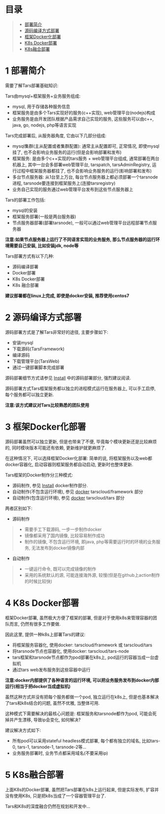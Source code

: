 # 目录
> * [部署简介](#chapter-1)
> * [源码编译方式部署](#chapter-2)
> * [框架Docker化部署](#chapter-3)
> * [K8s Docker部署](#chapter-4)
> * [K8s融合部署](#chapter-5)

# 1 <a id="chapter-1"></a>部署简介

需要了解Tars部署基础知识:

Tars由mysql+框架服务+业务服务组成:
- mysql, 用于存储各种服务信息
- 框架服务是由多个Tars实现好的服务(c++实现), web管理平台(nodejs)构成
- 业务服务是由开发团队根据产品需求自己实现的服务, 这些服务可以由c++, java, go, nodejs, php等语言实现

Tars完成部署后, 从服务器角度, 它由以下几部分组成:
- mysql集群(主从配置或者集群配置): 通常主从配置即可, 正常情况, 即使mysql挂了, 也不会影响业务服务的运行(但是会影响部署和发布)
- 框架服务: 是由多个c++实现的tars服务 + web管理平台组成, 通常部署在两台机器上, 其中一台会多部署web管理平台, tarspatch, tarsAdminRegistry, 运行过程中框架服务器都挂了, 也不会影响业务服务的运行(影响部署和发布)
- 多台节点服务器: 从1台至上万台, 每台节点服务器上都必须部署一个tarsnode进程, tarsnode要连接到框架服务上(连接tarsregistry)
- 业务自己实现的服务通过web管理平台发布到这些节点服务器上

Tars的部署工作包括:
- mysql的安装
- 框架服务部署(一般是两台服务器)
- 节点服务器部署(部署tarsnode), 一般可以通过web管理平台远程部署节点服务器

**注意:如果节点服务器上运行了不同语言实现的业务服务, 那么节点服务器的运行环境需要自己安装, 比如安装jdk, node等**

Tars部署方式有以下几种:
- 源码编译部署
- Docker部署
- K8s Docker部署
- K8s 融合部署

**建议部署都在linux上完成, 即使是docker安装, 推荐使用centos7**

# 2 <a id="chapter-2"></a>源码编译方式部署

源码部署方式是了解Tars非常好的途径, 主要步骤如下:

- 安装mysql
- 下载源码(TarsFramework)
- 编译源码
- 下载管理平台(TarsWeb)
- 通过一键部署脚本完成部署

源码部署细节方式请参见 [Install](source.md) 中的源码部署部分, 强烈建议阅读.

源码部署方式Tars框架服务都以独立的进程模式运行在服务器上, 可以手工启停, 每个服务都可以独立更新.

**注意:该方式建议对Tars比较熟悉的团队使用**

# 3 <a id="chapter-3"></a>框架Docker化部署

源码部署虽然可以独立更新, 但是也带来了不便, 毕竟每个模块更新还是比较麻烦的, 同时模块版本可能还有依赖, 更新维护就更麻烦了.

在这种情况下, 可以选择框架Docker化部署: 简单的说, 将框架服务以及web都docker容器化, 启动容器则框架服务都自动启动, 更新时也整体更新.

Tars框架的Docker制作分三种模式:
- 源码制作, 参见 [Install](source.md) docker制作部分.
- 自动制作(不包含运行环境), 参见 [docker](docker.md) tarscloud/framework 部分
- 自动制作(包含运行环境), 参见 [docker](docker.md) tarscloud/tars 部分

两者区别如下:
- 源码制作
>- 需要手工下载源码, 一步一步制作docker
>- 镜像都采用了国内镜像, 比较容易制作成功
>- 制作的镜像, 不包含运行环境, 即java, php等需要运行时的环境的业务服务, 无法发布到docker镜像内部

- 自动制作
>- 一键运行命令, 既可以完成镜像的制作
>- 采用的系统默认的源, 可能连接海外源, 较慢(但是在github上action制作的时候比较快)

# 4 <a id="chapter-4"></a>K8s Docker部署

框架Docker部署, 虽然极大方便了框架的部署, 但是对于使用k8s来管理容器的团队而言, 仍然有很多工作要做.

因此这里, 提供一种k8s上部署Tars的建议:
- 将框架服务容器化, 使用docker: tarscloud/framework 或 tarscloud/tars
- 将tarsnode节点也容器化, 使用docker: tarscloud/tars-node
- tars框架和tarsnode节点都作为pod部署在k8s上, pod运行的容器当成一台虚拟机
- 通过tars web发布服务到这些容器中运行

**注意:docker内部提供了各种语言的运行环境, 可以把业务服务发布到docker内部运行(相当于把docker当成虚拟机)**

虽然这种方式并没有把每个服务都做一个pod, 独立运行在k8s上, 但是也基本解决了tars和k8s结合的问题, 虽然不优雅, 当整体可用.

这种模式下需要解决的最核心问题是: 框架服务和tarsnode都作为pod, 可能会死掉并产生漂移, 导致ip会变化, 如何解决?

建议解决方式如下:
- 所有pod可以采用stateful headless模式部署, 每个都有独立的域名, 比如tars-0, tars-1, tarsnode-1, tarsnode-2等...
- 业务服务部署时, 业务节点都采用域名(不要采用ip)

# 5 <a id="chapter-5"></a>K8s融合部署

上面K8s的Docker部署, 虽然把Tars部署在k8s上运行起来, 但是实际发布, 扩容并没有使用K8s, 只是把k8s当成了一个容器管理平台了.

Tars和K8s的深度融合仍然在规划和开发中...
